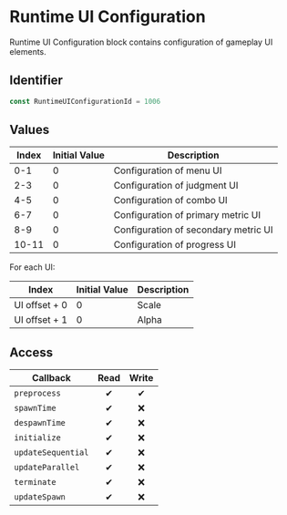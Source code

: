 # Runtime UI Configuration

Runtime UI Configuration block contains configuration of gameplay UI elements.

## Identifier

```ts
const RuntimeUIConfigurationId = 1006
```

## Values

| Index | Initial Value | Description                          |
| ----- | ------------- | ------------------------------------ |
| 0-1   | 0             | Configuration of menu UI             |
| 2-3   | 0             | Configuration of judgment UI         |
| 4-5   | 0             | Configuration of combo UI            |
| 6-7   | 0             | Configuration of primary metric UI   |
| 8-9   | 0             | Configuration of secondary metric UI |
| 10-11 | 0             | Configuration of progress UI         |

For each UI:

| Index         | Initial Value | Description |
| ------------- | ------------- | ----------- |
| UI offset + 0 | 0             | Scale       |
| UI offset + 1 | 0             | Alpha       |

## Access

| Callback           | Read | Write |
| ------------------ | :--: | :---: |
| `preprocess`       |  ✔   |   ✔   |
| `spawnTime`        |  ✔   |  ❌   |
| `despawnTime`      |  ✔   |  ❌   |
| `initialize`       |  ✔   |  ❌   |
| `updateSequential` |  ✔   |  ❌   |
| `updateParallel`   |  ✔   |  ❌   |
| `terminate`        |  ✔   |  ❌   |
| `updateSpawn`      |  ✔   |  ❌   |
